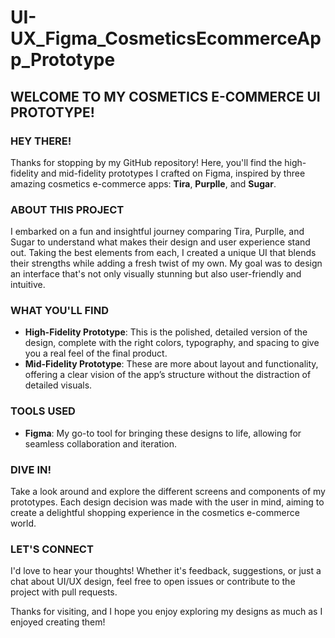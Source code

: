 # UI-UX_Figma_CosmeticsEcommerceApp_Prototype

## WELCOME TO MY COSMETICS E-COMMERCE UI PROTOTYPE!

### HEY THERE!

Thanks for stopping by my GitHub repository! Here, you'll find the high-fidelity and mid-fidelity prototypes I crafted on Figma, inspired by three amazing cosmetics e-commerce apps: **Tira**, **Purplle**, and **Sugar**.

### ABOUT THIS PROJECT

I embarked on a fun and insightful journey comparing Tira, Purplle, and Sugar to understand what makes their design and user experience stand out. Taking the best elements from each, I created a unique UI that blends their strengths while adding a fresh twist of my own. My goal was to design an interface that's not only visually stunning but also user-friendly and intuitive.

### WHAT YOU'LL FIND

- **High-Fidelity Prototype**: This is the polished, detailed version of the design, complete with the right colors, typography, and spacing to give you a real feel of the final product.
- **Mid-Fidelity Prototype**: These are more about layout and functionality, offering a clear vision of the app’s structure without the distraction of detailed visuals.

### TOOLS USED

- **Figma**: My go-to tool for bringing these designs to life, allowing for seamless collaboration and iteration.

### DIVE IN!

Take a look around and explore the different screens and components of my prototypes. Each design decision was made with the user in mind, aiming to create a delightful shopping experience in the cosmetics e-commerce world.

### LET'S CONNECT

I'd love to hear your thoughts! Whether it's feedback, suggestions, or just a chat about UI/UX design, feel free to open issues or contribute to the project with pull requests.

Thanks for visiting, and I hope you enjoy exploring my designs as much as I enjoyed creating them!
